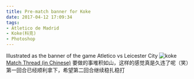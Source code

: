 ```yaml
---
title: Pre-match banner for Koke
date: 2017-04-12 17:09:34
tags:
- Atletico de Madrid
- Koke(科克)
- Photoshop
---
```


Illustrated as the banner of the game Atletico vs Leicester City
![koke](http://i.imgur.com/It4RzFi.png)
[Match Thread (in Chinese)](https://bbs.hupu.com/18944676.html)
要做的事堆积如山，这样的感觉真是久违了呢（笑）
第一回合已经顺利拿下，希望第二回合继续稳扎稳打